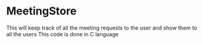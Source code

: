 # MeetingStore
This will keep track of all the meeting requests to the user and show them to all the users
This code is done in C language
